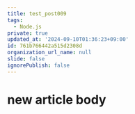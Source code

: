 ```yaml
---
title: test_post009
tags:
  - Node.js
private: true
updated_at: '2024-09-10T01:36:23+09:00'
id: 761b766442a515d2308d
organization_url_name: null
slide: false
ignorePublish: false
---
```

# new article body

